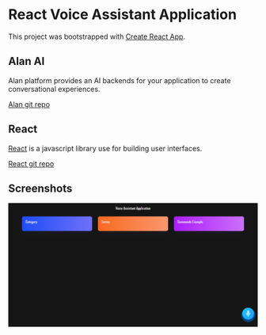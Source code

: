# React Voice Assistant Application

This project was bootstrapped with [Create React App](https://github.com/facebook/create-react-app).

## Alan AI

Alan platform provides an AI backends for your application to create conversational experiences.

[Alan git repo](https://github.com/alan-ai)

## React

[React](https://reactjs.org/) is a javascript library use for building user interfaces.

[React git repo](https://github.com/facebook/react/)

## Screenshots

![Img](Screenshots/1.png)


